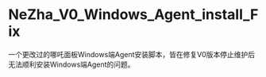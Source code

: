 # NeZha_V0_Windows_Agent_install_Fix
一个更改过的哪吒面板Windows端Agent安装脚本，皆在修复V0版本停止维护后无法顺利安装Windows端Agent的问题。
